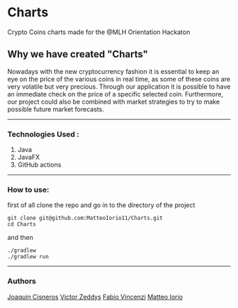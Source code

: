 # Charts
Crypto Coins charts made for the @MLH Orientation Hackaton

<h2>Why we have created "Charts"</h2> 


Nowadays with the new cryptocurrency fashion it is essential to keep an eye on the price of the various coins in real time, as some of these coins are very volatile but very precious. Through our application it is possible to have an immediate check on the price of a specific selected coin. Furthermore, our project could also be combined with market strategies to try to make possible future market forecasts. </h4>
 
 
 ----
  <h3>Technologies Used  : </h3>
  
  1) Java
  2) JavaFX
  3) GitHub actions 

-----


<h3> How to use: </h3>  

first of all clone the repo and go in to the directory of the project 

```
git clone git@github.com:MatteoIorio11/Charts.git
cd Charts
```


and then 
```
./gradlew 
./gradlew run
```


----

<h3> Authors </h3> 

<a href="https://github.com/Schorcher5" >Joaquin Cisneros</a> 
<a href="https://github.com/Zeddling" >Victor Zeddys</a> 
<a href="https://github.com/fabiovincenzi" >Fabio Vincenzi</a> 
<a href="https://github.com/MatteoIorio11/" >Matteo Iorio</a> 
